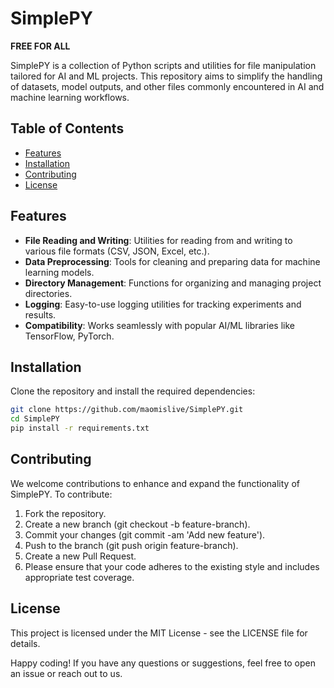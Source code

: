 # SimplePY

**FREE FOR ALL**

SimplePY is a collection of Python scripts and utilities for file manipulation tailored for AI and ML projects. This repository aims to simplify the handling of datasets, model outputs, and other files commonly encountered in AI and machine learning workflows.

## Table of Contents

- [Features](#features)
- [Installation](#installation)
- [Contributing](#contributing)
- [License](#license)

## Features

- **File Reading and Writing**: Utilities for reading from and writing to various file formats (CSV, JSON, Excel, etc.).
- **Data Preprocessing**: Tools for cleaning and preparing data for machine learning models.
- **Directory Management**: Functions for organizing and managing project directories.
- **Logging**: Easy-to-use logging utilities for tracking experiments and results.
- **Compatibility**: Works seamlessly with popular AI/ML libraries like TensorFlow, PyTorch.

## Installation

Clone the repository and install the required dependencies:

```bash
git clone https://github.com/maomislive/SimplePY.git
cd SimplePY
pip install -r requirements.txt
```

## Contributing
We welcome contributions to enhance and expand the functionality of SimplePY. To contribute:

1. Fork the repository.
2. Create a new branch (git checkout -b feature-branch).
3. Commit your changes (git commit -am 'Add new feature').
4. Push to the branch (git push origin feature-branch).
5. Create a new Pull Request.
6. Please ensure that your code adheres to the existing style and includes appropriate test coverage.

## License
This project is licensed under the MIT License - see the LICENSE file for details.

Happy coding! If you have any questions or suggestions, feel free to open an issue or reach out to us.
